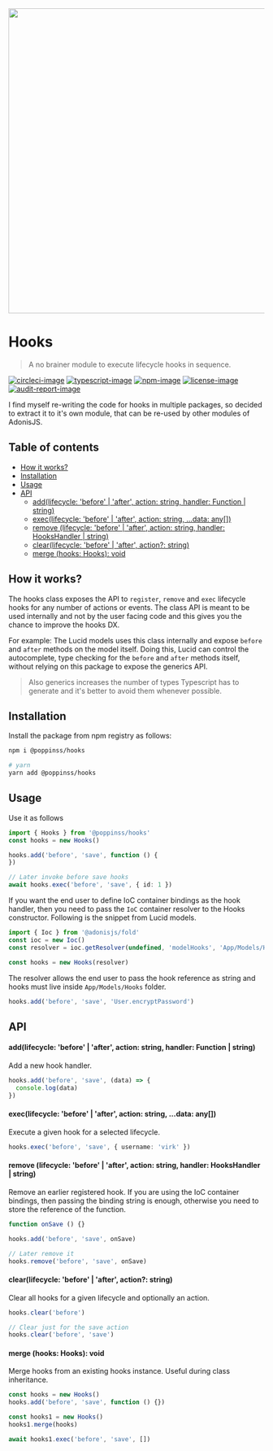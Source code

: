 <div align="center"><img src="https://res.cloudinary.com/adonisjs/image/upload/q_100/v1557762307/
poppinss_iftxlt.jpg" width="600px"></div>

# Hooks
> A no brainer module to execute lifecycle hooks in sequence.

[![circleci-image]][circleci-url] [![typescript-image]][typescript-url] [![npm-image]][npm-url] [![license-image]][license-url] [![audit-report-image]][audit-report-url]

I find myself re-writing the code for hooks in multiple packages, so decided to extract it to it's own module, that can be re-used by other modules of AdonisJS.

<!-- START doctoc generated TOC please keep comment here to allow auto update -->
<!-- DON'T EDIT THIS SECTION, INSTEAD RE-RUN doctoc TO UPDATE -->
## Table of contents

- [How it works?](#how-it-works)
- [Installation](#installation)
- [Usage](#usage)
- [API](#api)
    - [add(lifecycle: 'before' | 'after', action: string, handler: Function | string)](#addlifecycle-before--after-action-string-handler-function--string)
    - [exec(lifecycle: 'before' | 'after', action: string, ...data: any[])](#execlifecycle-before--after-action-string-data-any)
    - [remove (lifecycle: 'before' | 'after', action: string, handler: HooksHandler | string)](#remove-lifecycle-before--after-action-string-handler-hookshandler--string)
    - [clear(lifecycle: 'before' | 'after', action?: string)](#clearlifecycle-before--after-action-string)
    - [merge (hooks: Hooks): void](#merge-hooks-hooks-void)

<!-- END doctoc generated TOC please keep comment here to allow auto update -->

## How it works?
The hooks class exposes the API to `register`, `remove` and `exec` lifecycle hooks for any number of actions or events. The class API is meant to be used internally and not by the user facing code and this gives you the chance to improve the hooks DX.

For example: The Lucid models uses this class internally and expose `before` and `after` methods on the model itself. Doing this, Lucid can control the autocomplete, type checking for the `before` and `after` methods itself, without relying on this package to expose the generics API.

> Also generics increases the number of types Typescript has to generate and it's better to avoid them whenever possible.

## Installation
Install the package from npm registry as follows:

```sh
npm i @poppinss/hooks

# yarn
yarn add @poppinss/hooks
```

## Usage
Use it as follows

```ts
import { Hooks } from '@poppinss/hooks'
const hooks = new Hooks()

hooks.add('before', 'save', function () {
})

// Later invoke before save hooks
await hooks.exec('before', 'save', { id: 1 })
```

If you want the end user to define IoC container bindings as the hook handler, then you need to pass the `IoC` container resolver to the Hooks constructor. Following is the snippet from Lucid models.

```ts
import { Ioc } from '@adonisjs/fold'
const ioc = new Ioc()
const resolver = ioc.getResolver(undefined, 'modelHooks', 'App/Models/Hooks')

const hooks = new Hooks(resolver)
```

The resolver allows the end user to pass the hook reference as string and hooks must live inside `App/Models/Hooks` folder.

```ts
hooks.add('before', 'save', 'User.encryptPassword')
```

## API

#### add(lifecycle: 'before' | 'after', action: string, handler: Function | string)

Add a new hook handler.

```ts
hooks.add('before', 'save', (data) => {
  console.log(data)
})
```


#### exec(lifecycle: 'before' | 'after', action: string, ...data: any[])

Execute a given hook for a selected lifecycle.

```ts
hooks.exec('before', 'save', { username: 'virk' })
```

#### remove (lifecycle: 'before' | 'after', action: string, handler: HooksHandler | string)

Remove an earlier registered hook. If you are using the IoC container bindings, then passing the binding string is enough, otherwise you need to store the reference of the function.

```ts
function onSave () {}

hooks.add('before', 'save', onSave)

// Later remove it
hooks.remove('before', 'save', onSave)
```

#### clear(lifecycle: 'before' | 'after', action?: string)

Clear all hooks for a given lifecycle and optionally an action.

```ts
hooks.clear('before')

// Clear just for the save action
hooks.clear('before', 'save')
```

#### merge (hooks: Hooks): void
Merge hooks from an existing hooks instance. Useful during class inheritance.

```ts
const hooks = new Hooks()
hooks.add('before', 'save', function () {})

const hooks1 = new Hooks()
hooks1.merge(hooks)

await hooks1.exec('before', 'save', [])
```

[circleci-image]: https://img.shields.io/circleci/project/github/poppinss/hooks/master.svg?style=for-the-badge&logo=circleci
[circleci-url]: https://circleci.com/gh/poppinss/hooks "circleci"

[typescript-image]: https://img.shields.io/badge/Typescript-294E80.svg?style=for-the-badge&logo=typescript
[typescript-url]:  "typescript"

[npm-image]: https://img.shields.io/npm/v/@poppinss/hooks.svg?style=for-the-badge&logo=npm
[npm-url]: https://npmjs.org/package/@poppinss/hooks "npm"

[license-image]: https://img.shields.io/npm/l/@poppinss/hooks?color=blueviolet&style=for-the-badge
[license-url]: LICENSE.md "license"

[audit-report-image]: https://img.shields.io/badge/-Audit%20Report-blueviolet?style=for-the-badge
[audit-report-url]: https://htmlpreview.github.io/?https://github.com/poppinss/hooks/blob/develop/npm-audit.html "audit-report"
